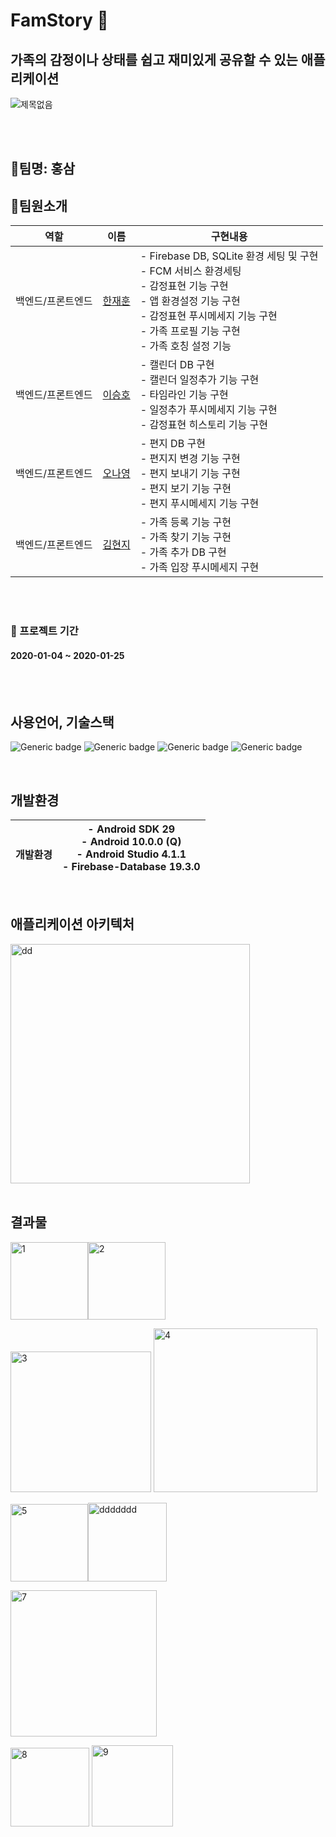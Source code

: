 # FamStory :house_with_garden:   

## 가족의 감정이나 상태를 쉽고 재미있게 공유할 수 있는 애플리케이션   

![제목없음](https://user-images.githubusercontent.com/56735744/105649870-2410a080-5ef5-11eb-9ad5-cb98e45c656d.png)

<br>
<br>



## :green_heart:팀명: 홍삼 
## :green_heart:팀원소개


<table class="tg">
<thead>
  <tr>
    <th class="tg-c3ow">역할</th>
    <th class="tg-c3ow">이름</th>
    <th class="tg-c3ow">구현내용</th>
  </tr>
</thead>
<tbody>
  <tr>
    <td class="tg-0pky">백엔드/프론트엔드</td>
    <td class="tg-0pky"><a href = "https://github.com/nnsyu" target = "blank" >한재훈</td>
    <td class="tg-0pky">- Firebase DB, SQLite 환경 세팅 및 구현<br>- FCM 서비스 환경세팅 <br>- 감정표현 기능 구현<br>- 앱 환경설정 기능 구현<br>- 감정표현 푸시메세지 기능 구현<br>- 가족 프로필 기능 구현<br>- 가족 호칭 설정 기능 <br></td>
  </tr>
  <tr>
    <td class="tg-0pky">백엔드/프론트엔드</td>
    <td class="tg-0pky"><a href = "https://github.com/devaspirant0510" target = "blank" >이승호</td>
    <td class="tg-0pky">- 캘린더 DB 구현 <br>- 캘린더 일정추가 기능 구현<br>- 타임라인 기능 구현<br>- 일정추가 푸시메세지 기능 구현<br>- 감정표현 히스토리 기능 구현<br></td>
  </tr>
  <tr>
    <td class="tg-0pky">백엔드/프론트엔드</td>
    <td class="tg-0pky"><a href = "https://github.com/NanaYoungg" target = "blank" >오나영</td>
    <td class="tg-0pky">- 편지 DB 구현<br>- 편지지 변경 기능 구현<br>- 편지 보내기 기능 구현<br>- 편지 보기 기능 구현 <br>- 편지 푸시메세지 기능 구현</td>
  </tr>
  <tr>
    <td class="tg-0pky">백엔드/프론트엔드</td>
    <td class="tg-0pky"><a href = "https://github.com/kimhyeonji3" target = "blank" >김현지</td>
    <td class="tg-0pky">- 가족 등록 기능 구현<br>- 가족 찾기 기능 구현<br>- 가족 추가 DB 구현<br>- 가족 입장 푸시메세지 구현</td>
  </tr>
</tbody>
</table>
<br>
<br>

### :date: 프로젝트 기간 
#### 2020-01-04 ~ 2020-01-25 
<br>
<br>

## 사용언어, 기술스택
![Generic badge](https://img.shields.io/badge/platform-Mobile-green.svg) ![Generic badge](https://img.shields.io/badge/OS-Android-brightgreen.svg)
![Generic badge](https://img.shields.io/badge/database-SQLite,firebaseDB,SharedPreferences-yellow.svg)
![Generic badge](https://img.shields.io/badge/language-Java,Sql-important.svg) 

<br>

## 개발환경   

<table class="tg">
<thead>
  <tr>
    <th class="tg-0pky"><br>개발환경</th>
    <th class="tg-0pky">- Android SDK 29<br>- Android 10.0.0 (Q)<br>- Android Studio 4.1.1<br>- Firebase-Database 19.3.0<br></th>
  </tr>
</thead>
</table>

<br>

## 애플리케이션 아키텍처
<img width="383" alt="dd" src="https://user-images.githubusercontent.com/56735744/105672246-6bb02000-5f27-11eb-8b5d-f677ee6b8633.png">


<br>
<br>

## 결과물

<img width="124" alt="1" src="https://user-images.githubusercontent.com/56735744/105656200-0814fb00-5f05-11eb-8b16-a7faeaca1a4f.png"><img width="124" alt="2" src="https://user-images.githubusercontent.com/56735744/105656201-08ad9180-5f05-11eb-901b-455f11132065.png">   


<img width="225" alt="3" src="https://user-images.githubusercontent.com/56735744/105656203-09462800-5f05-11eb-9bcd-a5ae016614b8.png">

<img width="262" alt="4" src="https://user-images.githubusercontent.com/56735744/105656189-051a0a80-5f05-11eb-967f-dfb65193057c.png"> 



<img width="124" alt="5" src="https://user-images.githubusercontent.com/56735744/105656192-06e3ce00-5f05-11eb-9a5e-12c36ee47e32.png"><img width="126" alt="ddddddd" src="https://user-images.githubusercontent.com/56735744/105656699-2f1ffc80-5f06-11eb-90a6-424dfbed407f.png">



<img width="234" alt="7" src="https://user-images.githubusercontent.com/56735744/105656195-077c6480-5f05-11eb-9a1b-1d2b3b92fc9d.png">

<img width="126" alt="8" src="https://user-images.githubusercontent.com/56735744/105656197-077c6480-5f05-11eb-88d2-105897fc6815.png"> <img width="130" alt="9" src="https://user-images.githubusercontent.com/56735744/105656199-0814fb00-5f05-11eb-8fe0-bcb046080347.png">




